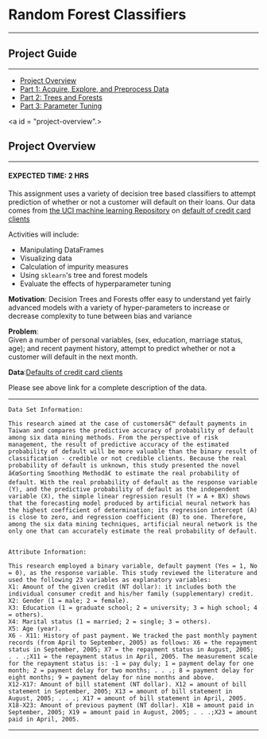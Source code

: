 # Random Forest Classifiers
-------  

## Project Guide  
------------  
- [Project Overview](#project-overview)  
- [Part 1: Acquire, Explore, and Preprocess Data](#part1)
- [Part 2: Trees and Forests](#part2)
- [Part 3: Parameter Tuning](#part3)

<a id = "project-overview".></a>
## Project Overview
-------
#### EXPECTED TIME: 2 HRS  


This assignment uses a variety of decision tree based classifiers to attempt prediction of whether or not a customer will default on their loans. Our data comes from [the UCI machine learning Repository](https://archive.ics.uci.edu/ml/index.php) on [default of credit card clients](https://archive.ics.uci.edu/ml/datasets/default+of+credit+card+clients#)  

Activities will include:  
- Manipulating DataFrames  
- Visualizing data  
- Calculation of impurity measures  
- Using `sklearn`'s tree and forest models  
- Evaluate the effects of hyperparameter tuning  


**Motivation**: Decision Trees and Forests offer easy to understand yet fairly advanced models with a variety of hyper-parameters to increase or decrease complexity to tune between bias and variance

**Problem**:  
Given a number of personal variables, (sex, education, marriage status, age); and recent payment history, attempt to predict whether or not a customer will default in the next month.   

**Data**:[Defaults of credit card clients](https://archive.ics.uci.edu/ml/datasets/default+of+credit+card+clients#)  

Please see above link for a complete description of the  data.

---

```
Data Set Information:

This research aimed at the case of customersâ€™ default payments in Taiwan and compares the predictive accuracy of probability of default among six data mining methods. From the perspective of risk management, the result of predictive accuracy of the estimated probability of default will be more valuable than the binary result of classification - credible or not credible clients. Because the real probability of default is unknown, this study presented the novel â€œSorting Smoothing Methodâ€ to estimate the real probability of default. With the real probability of default as the response variable (Y), and the predictive probability of default as the independent variable (X), the simple linear regression result (Y = A + BX) shows that the forecasting model produced by artificial neural network has the highest coefficient of determination; its regression intercept (A) is close to zero, and regression coefficient (B) to one. Therefore, among the six data mining techniques, artificial neural network is the only one that can accurately estimate the real probability of default.


Attribute Information:

This research employed a binary variable, default payment (Yes = 1, No = 0), as the response variable. This study reviewed the literature and used the following 23 variables as explanatory variables: 
X1: Amount of the given credit (NT dollar): it includes both the individual consumer credit and his/her family (supplementary) credit. 
X2: Gender (1 = male; 2 = female). 
X3: Education (1 = graduate school; 2 = university; 3 = high school; 4 = others). 
X4: Marital status (1 = married; 2 = single; 3 = others). 
X5: Age (year). 
X6 - X11: History of past payment. We tracked the past monthly payment records (from April to September, 2005) as follows: X6 = the repayment status in September, 2005; X7 = the repayment status in August, 2005; . . .;X11 = the repayment status in April, 2005. The measurement scale for the repayment status is: -1 = pay duly; 1 = payment delay for one month; 2 = payment delay for two months; . . .; 8 = payment delay for eight months; 9 = payment delay for nine months and above. 
X12-X17: Amount of bill statement (NT dollar). X12 = amount of bill statement in September, 2005; X13 = amount of bill statement in August, 2005; . . .; X17 = amount of bill statement in April, 2005. 
X18-X23: Amount of previous payment (NT dollar). X18 = amount paid in September, 2005; X19 = amount paid in August, 2005; . . .;X23 = amount paid in April, 2005.
```
--- 
